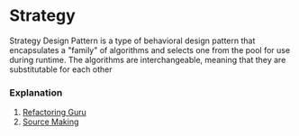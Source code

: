 <h1>Strategy</h1>
<p>Strategy Design Pattern is a type of behavioral design pattern that encapsulates a "family" of algorithms and selects one from the pool for use during runtime. The algorithms are interchangeable, meaning that they are substitutable for each other</p>
<h3>Explanation</h3>
<ol>
<li>
<a href="https://refactoring.guru/design-patterns/strategy">Refactoring Guru</a>
</li>
<li>
<a href="https://sourcemaking.com/design_patterns/strategy">Source Making</a>
</li>
</ol>
